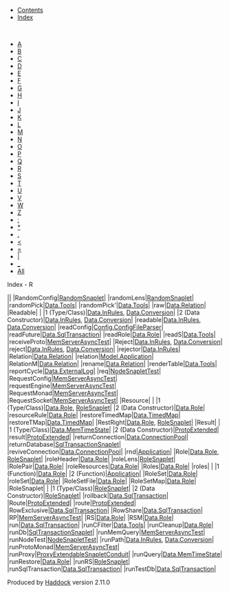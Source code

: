 -   [Contents](index.html)
-   [Index](doc-index.html)

 

-   [A](doc-index-A.html)
-   [B](doc-index-B.html)
-   [C](doc-index-C.html)
-   [D](doc-index-D.html)
-   [E](doc-index-E.html)
-   [F](doc-index-F.html)
-   [G](doc-index-G.html)
-   [H](doc-index-H.html)
-   [I](doc-index-I.html)
-   [J](doc-index-J.html)
-   [K](doc-index-K.html)
-   [L](doc-index-L.html)
-   [M](doc-index-M.html)
-   [N](doc-index-N.html)
-   [O](doc-index-O.html)
-   [P](doc-index-P.html)
-   [Q](doc-index-Q.html)
-   [R](doc-index-R.html)
-   [S](doc-index-S.html)
-   [T](doc-index-T.html)
-   [U](doc-index-U.html)
-   [V](doc-index-V.html)
-   [W](doc-index-W.html)
-   [Z](doc-index-Z.html)
-   [:](doc-index-58.html)
-   [\*](doc-index-42.html)
-   [.](doc-index-46.html)
-   [\<](doc-index-60.html)
-   [=](doc-index-61.html)
-   [|](doc-index-124.html)
-   [\_](doc-index-95.html)
-   [All](doc-index-All.html)

Index - R

||
|RandomConfig|[RandomSnaplet](RandomSnaplet.html#t:RandomConfig)|
|randomLens|[RandomSnaplet](RandomSnaplet.html#v:randomLens)|
|randomPick|[Data.Tools](Data-Tools.html#v:randomPick)|
|randomPick'|[Data.Tools](Data-Tools.html#v:randomPick-39-)|
|raw|[Data.Relation](Data-Relation.html#v:raw)|
|Readable| |
|1 (Type/Class)|[Data.InRules](Data-InRules.html#t:Readable), [Data.Conversion](Data-Conversion.html#t:Readable)|
|2 (Data Constructor)|[Data.InRules](Data-InRules.html#v:Readable), [Data.Conversion](Data-Conversion.html#v:Readable)|
|readable|[Data.InRules](Data-InRules.html#v:readable), [Data.Conversion](Data-Conversion.html#v:readable)|
|readConfig|[Config.ConfigFileParser](Config-ConfigFileParser.html#v:readConfig)|
|readFuture|[Data.SqlTransaction](Data-SqlTransaction.html#v:readFuture)|
|readRole|[Data.Role](Data-Role.html#v:readRole)|
|readS|[Data.Tools](Data-Tools.html#v:readS)|
|receiveProto|[MemServerAsyncTest](MemServerAsyncTest.html#v:receiveProto)|
|Reject|[Data.InRules](Data-InRules.html#v:Reject), [Data.Conversion](Data-Conversion.html#v:Reject)|
|reject|[Data.InRules](Data-InRules.html#v:reject), [Data.Conversion](Data-Conversion.html#v:reject)|
|rejector|[Data.InRules](Data-InRules.html#v:rejector)|
|Relation|[Data.Relation](Data-Relation.html#t:Relation)|
|relation|[Model.Application](Model-Application.html#v:relation)|
|RelationM|[Data.Relation](Data-Relation.html#t:RelationM)|
|rename|[Data.Relation](Data-Relation.html#v:rename)|
|renderTable|[Data.Tools](Data-Tools.html#v:renderTable)|
|reportCycle|[Data.ExternalLog](Data-ExternalLog.html#v:reportCycle)|
|req|[NodeSnapletTest](NodeSnapletTest.html#v:req)|
|RequestConfig|[MemServerAsyncTest](MemServerAsyncTest.html#t:RequestConfig)|
|requestEngine|[MemServerAsyncTest](MemServerAsyncTest.html#v:requestEngine)|
|RequestMonad|[MemServerAsyncTest](MemServerAsyncTest.html#t:RequestMonad)|
|RequestSocket|[MemServerAsyncTest](MemServerAsyncTest.html#t:RequestSocket)|
|Resource| |
|1 (Type/Class)|[Data.Role](Data-Role.html#t:Resource), [RoleSnaplet](RoleSnaplet.html#t:Resource)|
|2 (Data Constructor)|[Data.Role](Data-Role.html#v:Resource)|
|resourceRule|[Data.Role](Data-Role.html#v:resourceRule)|
|restoreTimedMap|[Data.TimedMap](Data-TimedMap.html#v:restoreTimedMap)|
|restoreTMap|[Data.TimedMap](Data-TimedMap.html#v:restoreTMap)|
|RestRight|[Data.Role](Data-Role.html#t:RestRight), [RoleSnaplet](RoleSnaplet.html#t:RestRight)|
|Result| |
|1 (Type/Class)|[Data.MemTimeState](Data-MemTimeState.html#t:Result)|
|2 (Data Constructor)|[ProtoExtended](ProtoExtended.html#v:Result)|
|result|[ProtoExtended](ProtoExtended.html#v:result)|
|returnConnection|[Data.ConnectionPool](Data-ConnectionPool.html#v:returnConnection)|
|returnDatabase|[SqlTransactionSnaplet](SqlTransactionSnaplet.html#v:returnDatabase)|
|reviveConnection|[Data.ConnectionPool](Data-ConnectionPool.html#v:reviveConnection)|
|rnd|[Application](Application.html#v:rnd)|
|Role|[Data.Role](Data-Role.html#t:Role), [RoleSnaplet](RoleSnaplet.html#t:Role)|
|roleHeader|[Data.Role](Data-Role.html#v:roleHeader)|
|roleLens|[RoleSnaplet](RoleSnaplet.html#v:roleLens)|
|RolePair|[Data.Role](Data-Role.html#t:RolePair)|
|roleResources|[Data.Role](Data-Role.html#v:roleResources)|
|Roles|[Data.Role](Data-Role.html#v:Roles)|
|roles| |
|1 (Function)|[Data.Role](Data-Role.html#v:roles)|
|2 (Function)|[Application](Application.html#v:roles)|
|RoleSet|[Data.Role](Data-Role.html#t:RoleSet)|
|roleSet|[Data.Role](Data-Role.html#v:roleSet)|
|RoleSetFile|[Data.Role](Data-Role.html#t:RoleSetFile)|
|RoleSetMap|[Data.Role](Data-Role.html#t:RoleSetMap)|
|RoleSnaplet| |
|1 (Type/Class)|[RoleSnaplet](RoleSnaplet.html#t:RoleSnaplet)|
|2 (Data Constructor)|[RoleSnaplet](RoleSnaplet.html#v:RoleSnaplet)|
|rollback|[Data.SqlTransaction](Data-SqlTransaction.html#v:rollback)|
|Route|[ProtoExtended](ProtoExtended.html#v:Route)|
|route|[ProtoExtended](ProtoExtended.html#v:route)|
|RowExclusive|[Data.SqlTransaction](Data-SqlTransaction.html#v:RowExclusive)|
|RowShare|[Data.SqlTransaction](Data-SqlTransaction.html#v:RowShare)|
|RP|[MemServerAsyncTest](MemServerAsyncTest.html#v:RP)|
|RS|[Data.Role](Data-Role.html#v:RS)|
|RSM|[Data.Role](Data-Role.html#v:RSM)|
|run|[Data.SqlTransaction](Data-SqlTransaction.html#v:run)|
|runCFilter|[Data.Tools](Data-Tools.html#v:runCFilter)|
|runCleanup|[Data.Role](Data-Role.html#v:runCleanup)|
|runDb|[SqlTransactionSnaplet](SqlTransactionSnaplet.html#v:runDb)|
|runMemQuery|[MemServerAsyncTest](MemServerAsyncTest.html#v:runMemQuery)|
|runNodeTest|[NodeSnapletTest](NodeSnapletTest.html#v:runNodeTest)|
|runPath|[Data.InRules](Data-InRules.html#v:runPath), [Data.Conversion](Data-Conversion.html#v:runPath)|
|runProtoMonad|[MemServerAsyncTest](MemServerAsyncTest.html#v:runProtoMonad)|
|runProxy|[ProxyExtendableSnapletConduit](ProxyExtendableSnapletConduit.html#v:runProxy)|
|runQuery|[Data.MemTimeState](Data-MemTimeState.html#v:runQuery)|
|runRestore|[Data.Role](Data-Role.html#v:runRestore)|
|runRS|[RoleSnaplet](RoleSnaplet.html#v:runRS)|
|runSqlTransaction|[Data.SqlTransaction](Data-SqlTransaction.html#v:runSqlTransaction)|
|runTestDb|[Data.SqlTransaction](Data-SqlTransaction.html#v:runTestDb)|

Produced by [Haddock](http://www.haskell.org/haddock/) version 2.11.0
